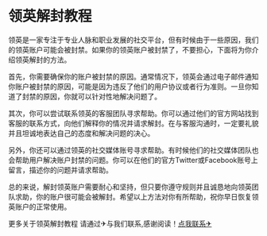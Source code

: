 # 领英解封教程

领英是一家专注于专业人脉和职业发展的社交平台，但有时候由于一些原因，我们的领英账户可能会被封禁。如果你的领英账户被封禁了，不要担心，下面将为你介绍领英解封的方法。

首先，你需要确保你的账户被封禁的原因。通常情况下，领英会通过电子邮件通知你账户被封禁的原因，可能是因为违反了他们的用户协议或者行为准则。一旦你知道了封禁的原因，你就可以针对性地解决问题了。

其次，你可以尝试联系领英的客服团队寻求帮助。你可以通过他们的官方网站找到客服的联系方式，向他们解释你的情况并请求解封。在与客服沟通时，一定要礼貌并且坦诚地表达自己的态度和解决问题的决心。

另外，你还可以通过领英的社交媒体账号寻求帮助。有时候他们的社交媒体团队也会帮助用户解决账户封禁的问题。你可以在他们的官方Twitter或Facebook账号上留言，描述你的问题并请求帮助。

总的来说，解封领英账户需要耐心和坚持，但只要你遵守规则并且诚恳地向领英团队求助，你的账户很可能会被解封。希望以上方法对你有所帮助，祝你早日恢复领英账户的正常使用。

更多关于领英解封教程 请通过✈与我们联系,感谢阅读！[点我联系✈](https://img.G208.com)